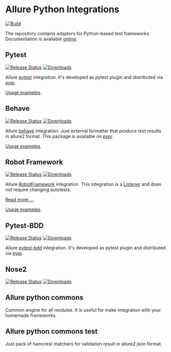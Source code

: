 # Allure Python Integrations
[![Build](https://github.com/allure-framework/allure-python/actions/workflows/build.yaml/badge.svg)](https://github.com/allure-framework/allure-python/actions/workflows/build.yaml)

The repository contains adaptors for Python-based test frameworks.
Documentation is available
[online](https://allurereport.org/docs/).

## Pytest
[![Release
Status](https://img.shields.io/pypi/v/allure-pytest)](https://pypi.python.org/pypi/allure-pytest)
[![Downloads](https://img.shields.io/pypi/dm/allure-pytest)](https://pypi.python.org/pypi/allure-pytest)

Allure [pytest](http://pytest.org) integration. It's developed as pytest
plugin and distributed via
[pypi](https://pypi.python.org/pypi/allure-pytest).

[Usage examples](/allure-pytest/examples).

## Behave
[![Release
Status](https://img.shields.io/pypi/v/allure-behave)](https://pypi.python.org/pypi/allure-behave)
[![Downloads](https://img.shields.io/pypi/dm/allure-behave)](https://pypi.python.org/pypi/allure-behave)

Allure [behave](https://behave.readthedocs.io/en/latest/) integration.
Just external formatter that produce test results in allure2 format.
This package is available on
[pypi](https://pypi.python.org/pypi/allure-behave).

[Usage examples](/allure-behave/examples).

## Robot Framework
[![Release
Status](https://img.shields.io/pypi/v/allure-robotframework)](https://pypi.python.org/pypi/allure-robotframework)
[![Downloads](https://img.shields.io/pypi/dm/allure-robotframework)](https://pypi.python.org/pypi/allure-robotframework)

Allure [RobotFramework](http://robotframework.org/) integration. This
integration is a
[Listener](http://robotframework.org/robotframework/latest/RobotFrameworkUserGuide.html#listener-interface\))
and does not require changing autotests.

[Read more ...](/allure-robotframework/README.rst).

[Usage examples](/allure-robotframework/examples).

## Pytest-BDD

[![Release
Status](https://img.shields.io/pypi/v/allure-pytest-bdd)](https://pypi.python.org/pypi/allure-pytest-bdd)
[![Downloads](https://img.shields.io/pypi/dm/allure-pytest-bdd)](https://pypi.python.org/pypi/allure-pytest-bdd)

Allure [pytest-bdd](http://pytest.org) integration. It's developed as
pytest plugin and distributed via
[pypi](https://pypi.python.org/pypi/allure-pytest-bdd).

## Nose2
[![Release
Status](https://img.shields.io/pypi/v/allure-nose2)](https://pypi.python.org/pypi/allure-nose2)
[![Downloads](https://img.shields.io/pypi/dm/allure-nose2)](https://pypi.python.org/pypi/allure-nose2)

## Allure python commons

Common engine for all modules. It is useful for make integration with
your homemade frameworks.

## Allure python commons test

Just pack of hamcrest matchers for validation result in allure2 json
format.
